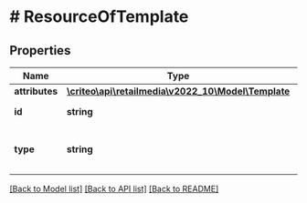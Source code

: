 # # ResourceOfTemplate

## Properties

Name | Type | Description | Notes
------------ | ------------- | ------------- | -------------
**attributes** | [**\criteo\api\retailmedia\v2022_10\Model\Template**](Template.md) |  | [optional]
**id** | **string** | Id of the entity | [optional]
**type** | **string** | Canonical type name of the entity | [optional]

[[Back to Model list]](../../README.md#models) [[Back to API list]](../../README.md#endpoints) [[Back to README]](../../README.md)
